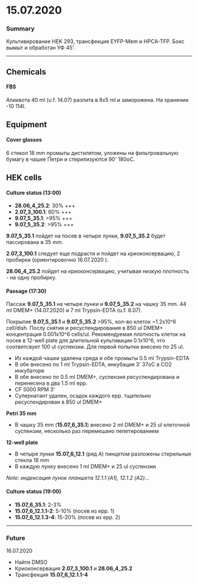 15.07.2020
==========

### Summary
Культивирование HEK 293, трансфекция EYFP-Mem и HPCA-TFP.
Бокс вымыт и обработан УФ 45'.

---

## Chemicals
#### FBS
Аликвота 40 ml (u.f. 14.07) разлита в 8x5 ml и заморожена.
На хранении -10 114l.


## Equipment
#### Cover glasses
6 стекол 18 mm промыты дистилятом, уложены на фильтровальную бумагу в чашке Петри и стерилизуются 90' 180oC.


## HEK cells
#### Culture status (13:00)
- **28.06_4_25.2**: 30% +++
- **2.07_3_100.1**: 60% +++
- **9.07_5_35.1**: >95% +++
- **9.07_5_35.2**: >95% +++

**9.07_5_35.1** пойдет на посев в четыре лунки, **9.07_5_35.2** будет пассирована в 35 mm.

**2.07_3_100.1** следует еще подрасти и пойдет на криоконсервацию, 2 пробирки (ориентировочно 16.07.2020 ).

**28.06_4_25.2** пойдет на криоконсервацию, учитывая низкую плотность - на одну пробирку.


#### Passage (17:30)
Пассаж **9.07_5_35.1**  на четыре лунки и **9.07_5_35.2** на чашку 35 mm.
44 ml DMEM+ (14.07.2020) и 7 ml Trypsin-EDTA (u.f. 8.07).

Покрытие **9.07_5_35.1** и **9.07_5_35.2** >95%, кол-во клеток \~1.2x10^6 cell/dish. Послу снятия и ресуспендирования в 850 ul DMEM+ концентрация 0.001x10^6 cells/ul. Рекомендуемая плотность клеток на посев в 12-well plate для длительной культивации 0.1x10^6, что соответсвует 100 ul суспензии. Для первой попытки внесено по 25 ul.

- Из каждой чашки удалена среда и обе промыты 0.5 ml Trypsin-EDTA
- В обе внесено по 1 ml Trypsin-EDTA, инкубация 3' 37oC в CO2 инкубаторе
- В обе внесено по 0.5 ml DMEM+, суспензия ресуспендирована и перенесена в два 1.5 ml epp.
- CF 5000 RPM 3'
- Супернатант удален, осадок каждого epp. тщательно ресуспендирован в 850 ul DMEM+

**Petri 35 mm**
- В чашку 35 mm (**15.07_6_35.1**) внесено 2 ml DMEM+ и 25 ul клеточной суспензии, несколько раз перемешано пепетированием

**12-well plate**
- В четыре лунки **15.07_6_12.1** (ряд А) пинцетом разложены стерильные стекла 18 mm
- В каждую лунку внесено 1 ml DMEM+ и 25 ul суспензии

*Note: индексация лунок планшета 12.1.1 (A1), 12.1.2 (A2)...* 

#### Culture status (19:00)
- **15.07_6_35.1**: 2-3%
- **15.07_6_12.1.1-2**: 5-10% (посев из epp. 1)
- **15.07_6_12.1.3-4**: 15-20% (посев из epp. 2)

---

### Future
16.07.2020
- Найти DMSO
- Криоконсервация **2.07_3_100.1** и **28.06_4_25.2**
- Трансфекция **15.07_6_12.1.1-4**